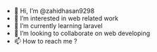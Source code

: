 - 👋 Hi, I’m @zahidhasan9298
- 👀 I’m interested in web related work
- 🌱 I’m currently learning laravel
- 💞️ I’m looking to collaborate on web developing
- 📫 How to reach me ?

<!---
zahidhasan9298/zahidhasan9298 is a ✨ special ✨ repository because its `README.md` (this file) appears on your GitHub profile.
You can click the Preview link to take a look at your changes.
--->
